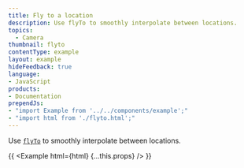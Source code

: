 ```yaml
---
title: Fly to a location
description: Use flyTo to smoothly interpolate between locations.
topics:
  - Camera
thumbnail: flyto
contentType: example
layout: example
hideFeedback: true
language:
- JavaScript
products:
- Documentation
prependJs:
- "import Example from '../../components/example';"
- "import html from './flyto.html';"
---
```


Use [`flyTo`](https://docs.goong.io/docs/javascript/map/#map#flyto) to smoothly interpolate between locations.

{{ <Example html={html} {...this.props} /> }}
